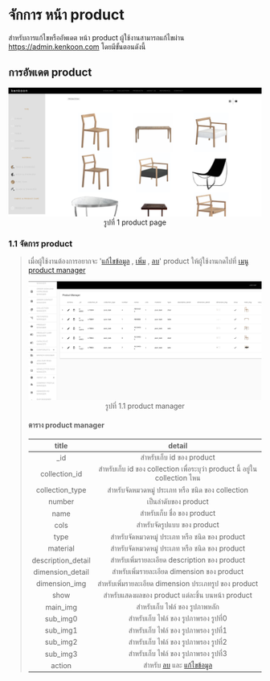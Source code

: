 # จักการ หน้า product

สำหรับการแก้ไขหรืออัพเดต หน้า product ผู้ใช้งานสามารถแก้ไขผ่าน https://admin.kenkoon.com โดยมีขั้นตอนดังนี้

## การอัพเดต product

<p align="center" >
<img src=imgs/product_page.png >
รูปที่ 1 product page
</p>

### 1.1 จัดการ product

> เมื่อผู้ใช้งานต้องการอยากจะ '<a href=/docs/recommend/recommend.md#46-เมื่อผู้ใช้งานกดปุ่ม  >แก้ไขข้อมูล</a> , <a href=/docs/recommend/recommend.md#44-ปุ่ม-เพิ่ม  >เพิ่ม</a> , <a href=/docs/recommend/recommend.md#47-เมื่อกดปุ่ม >ลบ</a>'  product ให้ผู้ใช้งานกดไปที่  <a href=/docs/recommend/recommend.md#311-เมนู-product-manager > เมนู product manager</a></p>
> <p align="center" >
> <img src=imgs/product_manager_page.png >
> รูปที่ 1.1 product manager
> </p>
>
> #### ตาราง product manager
> | title | detail | 
> | :-----: | :------: |
> | _id | สำหรับเก็บ id ของ product | 
> | collection_id | สำหรับเก็บ id ของ collection เพื่อระบุว่า product นี้ อยู่ใน collection ไหน | 
>| collection_type | สำหรับจัดหมวดหมู่ ประเภท หรือ ชนิด ของ collection | 
> | number | เป็นลำดับของ product | 
> | name | สำหรับเก็บ ชื่อ ของ product | 
> | cols | สำหรับจัดรูปแบบ ของ product | 
> | type | สำหรับจัดหมวดหมู่ ประเภท หรือ ชนิด ของ product | 
> | material | สำหรับจัดหมวดหมู่ ประเภท หรือ ชนิด ของ product | 
> | description_detail | สำหรับเพิ่มรายละเอียด description ของ product| 
> | dimension_detail | สำหรับเพิ่มรายละเอียด dimension ของ product| 
> | dimension_img | สำหรับเพิ่มรายละเอียด dimension ประเภทรูป ของ product | 
> | show | สำหรับแสดงผลของ product แต่ละชิ้น บนหน้า product  | 
> | main_img | สำหรับเก็บ ไฟล์ ของ รูปภาพหลัก | 
> | sub_img0 | สำหรับเก็บ ไฟล์ ของ รูปภาพรอง รูปที่0 | 
> | sub_img1 | สำหรับเก็บ ไฟล์ ของ รูปภาพรอง รูปที่1 | 
> | sub_img2 | สำหรับเก็บ ไฟล์ ของ รูปภาพรอง รูปที่2 | 
> | sub_img3 | สำหรับเก็บ ไฟล์ ของ รูปภาพรอง รูปที่3 | 
> | action | สำหรับ <a href=/docs/recommend/recommend.md#47-เมื่อกดปุ่ม >ลบ</a> และ <a href=/docs/recommend/recommend.md#46-เมื่อผู้ใช้งานกดปุ่ม  >แก้ไขข้อมูล</a> | 

<br/>
<br/>
<br/>
